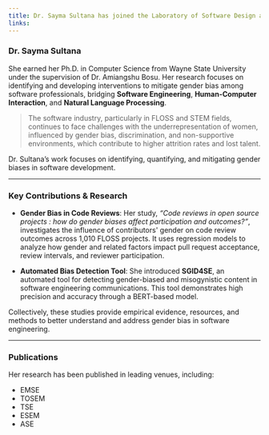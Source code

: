 ```yaml
---
title: Dr. Sayma Sultana has joined the Laboratory of Software Design at Tulane University as a Postdoctoral Fellow. 
links:
---
```


### Dr. Sayma Sultana

She earned her Ph.D. in Computer Science from Wayne State University under the supervision of Dr. Amiangshu Bosu. Her research focuses on identifying and developing interventions to mitigate gender bias among software professionals, bridging **Software Engineering**, **Human-Computer Interaction**, and **Natural Language Processing**.

> The software industry, particularly in FLOSS and STEM fields, continues to face challenges with the underrepresentation of women, influenced by gender bias, discrimination, and non-supportive environments, which contribute to higher attrition rates and lost talent.

Dr. Sultana’s work focuses on identifying, quantifying, and mitigating gender biases in software development.

---

### Key Contributions & Research

* **Gender Bias in Code Reviews**: Her study, *“Code reviews in open source projects : how do gender biases affect participation and outcomes?”*, investigates the influence of contributors' gender on code review outcomes across 1,010 FLOSS projects. It uses regression models to analyze how gender and related factors impact pull request acceptance, review intervals, and reviewer participation.

* **Automated Bias Detection Tool**: She introduced **SGID4SE**, an automated tool for detecting gender-biased and misogynistic content in software engineering communications. This tool demonstrates high precision and accuracy through a BERT-based model.

Collectively, these studies provide empirical evidence, resources, and methods to better understand and address gender bias in software engineering.

---

### Publications

Her research has been published in leading venues, including:
* EMSE
* TOSEM
* TSE
* ESEM
* ASE